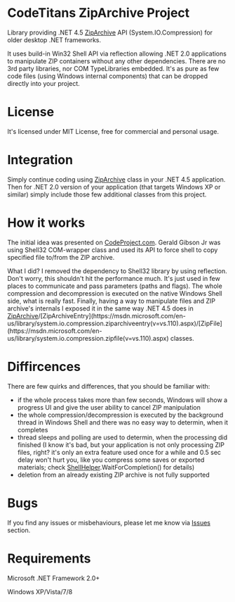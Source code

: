 # CodeTitans ZipArchive Project
Library providing .NET 4.5 [ZipArchive](https://msdn.microsoft.com/en-us/library/system.io.compression.ziparchive(v=vs.110).aspx) API (System.IO.Compression) for older desktop .NET frameworks.

It uses build-in Win32 Shell API via reflection allowing .NET 2.0 applications to manipulate ZIP containers without any other dependencies. There are no 3rd party libraries, nor COM TypeLibraries embedded. It's as pure as few code files (using Windows internal components) that can be dropped directly into your project.

# License
It's licensed under MIT License, free for commercial and personal usage.

# Integration
Simply continue coding using [ZipArchive](https://msdn.microsoft.com/en-us/library/system.io.compression.ziparchive(v=vs.110).aspx) class in your .NET 4.5 application. Then for .NET 2.0 version of your application (that targets Windows XP or similar) simply include those few additional classes from this project.

# How it works
The initial idea was presented on [CodeProject.com](http://www.codeproject.com/Articles/12064/Compress-Zip-files-with-Windows-Shell-API-and-C). Gerald Gibson Jr was using Shell32 COM-wrapper class and used its API to force shell to copy specified file to/from the ZIP archive.

What I did? I removed the dependency to Shell32 library by using reflection. Don't worry, this shouldn't hit the performance much. It's just used in few places to communicate and pass parameters (paths and flags). The whole compression and decompression is executed on the native Windows Shell side, what is really fast. Finally, having a way to manipulate files and ZIP archive's internals I exposed it in the same way .NET 4.5 does in [ZipArchive](https://msdn.microsoft.com/en-us/library/system.io.compression.ziparchive(v=vs.110).aspx)/[ZipArchiveEntry](https://msdn.microsoft.com/en-us/library/system.io.compression.ziparchiveentry(v=vs.110).aspx)/[ZipFile](https://msdn.microsoft.com/en-us/library/system.io.compression.zipfile(v=vs.110).aspx) classes.

# Diffircences
There are few quirks and differences, that you should be familiar with:
 * if the whole process takes more than few seconds, Windows will show a progress UI and give the user ability to cancel ZIP manipulation
 * the whole compression/decompression is executed by the background thread in Windows Shell and there was no easy way to determin, when it completes
 * thread sleeps and polling are used to determin, when the processing did finished (I know it's bad, but your application is not only processing ZIP files, right? it's only an extra feature used once for a while and 0.5 sec delay won't hurt you, like you compress some saves or exported materials; check [ShellHelper](/src/ShellHelper.cs).WaitForCompletion() for details)
 * deletion from an already existing ZIP archive is not fully supported

# Bugs
If you find any issues or misbehaviours, please let me know via [Issues](https://github.com/phofman/zip/issues) section.

# Requirements
Microsoft .NET Framework 2.0+

Windows XP/Vista/7/8

